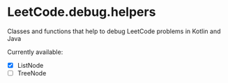 # LeetCode.debug.helpers
Classes and functions that help to debug LeetCode problems in Kotlin and Java

Currently available:
- [x] ListNode
- [ ] TreeNode
